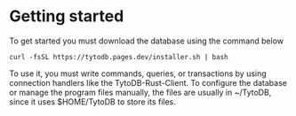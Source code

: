# Getting started

To get started you must download the database using the command below

```curl -fsSL https://tytodb.pages.dev/installer.sh | bash```

To use it, you must write commands, queries, or transactions by using connection handlers like the TytoDB-Rust-Client. To configure the database or manage the program files manually, the files are usually in ~/TytoDB, since it uses $HOME/TytoDB to store its files.